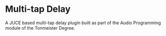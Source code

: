 # Multi-tap Delay

A JUCE based multi-tap delay plugin built as part of the Audio Programming
module of the Tonmeister Degree.
